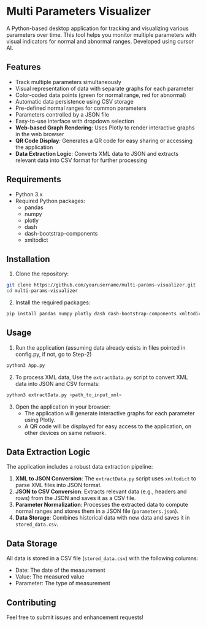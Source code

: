 # Multi Parameters Visualizer

A Python-based desktop application for tracking and visualizing various parameters over time. This tool helps you monitor multiple parameters with visual indicators for normal and abnormal ranges. Developed using cursor AI.

## Features

- Track multiple parameters simultaneously
- Visual representation of data with separate graphs for each parameter
- Color-coded data points (green for normal range, red for abnormal)
- Automatic data persistence using CSV storage
- Pre-defined normal ranges for common parameters
- Parameters controlled by a JSON file
- Easy-to-use interface with dropdown selection
- **Web-based Graph Rendering**: Uses Plotly to render interactive graphs in the web browser
- **QR Code Display**: Generates a QR code for easy sharing or accessing the application
- **Data Extraction Logic**: Converts XML data to JSON and extracts relevant data into CSV format for further processing

## Requirements

- Python 3.x
- Required Python packages:
  - pandas
  - numpy
  - plotly
  - dash
  - dash-bootstrap-components
  - xmltodict

## Installation

1. Clone the repository:
```bash
git clone https://github.com/yourusername/multi-params-visualizer.git
cd multi-params-visualizer
```

2. Install the required packages:
```bash
pip install pandas numpy plotly dash dash-bootstrap-components xmltodict
```

## Usage

1. Run the application (assuming data already exists in files pointed in config.py, if not, go to Step-2)
```bash
python3 App.py
```

2. To process XML data, Use the `extractData.py` script to convert XML data into JSON and CSV formats:
```bash
python3 extractData.py <path_to_input_xml>
```

3. Open the application in your browser:
   - The application will generate interactive graphs for each parameter using Plotly.
   - A QR code will be displayed for easy access to the application, on other devices on same network.

## Data Extraction Logic

The application includes a robust data extraction pipeline:
1. **XML to JSON Conversion**: The `extractData.py` script uses `xmltodict` to parse XML files into JSON format.
2. **JSON to CSV Conversion**: Extracts relevant data (e.g., headers and rows) from the JSON and saves it as a CSV file.
3. **Parameter Normalization**: Processes the extracted data to compute normal ranges and stores them in a JSON file (`parameters.json`).
4. **Data Storage**: Combines historical data with new data and saves it in `stored_data.csv`.

## Data Storage

All data is stored in a CSV file (`stored_data.csv`) with the following columns:
- Date: The date of the measurement
- Value: The measured value
- Parameter: The type of measurement

## Contributing

Feel free to submit issues and enhancement requests!